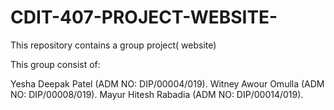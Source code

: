 # CDIT-407-PROJECT-WEBSITE-
This repository contains a group project( website)

This group consist of:

Yesha Deepak Patel (ADM NO: DIP/00004/019).
Witney Awour Omulla (ADM NO: DIP/00008/019).
Mayur Hitesh Rabadia (ADM NO: DIP/00014/019).

